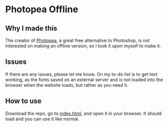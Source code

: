 # Photopea Offline

## Why I made this
The creator of [Photopea](https://www.photopea.com/), a great free alternative to Photoshop, is not interested on making an offline version, so I took it upon myself to make it.

## Issues
If there are any issues, please let me know. On my to-do list is to get text working, as the fonts saved on an external server and is not loaded into the browser when the website loads, but rather as you need it.

## How to use
Download the repo, go to [index.html](www.photopea.com/index.html), and open it in your browser. It should load and you can use it like normal.

